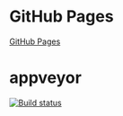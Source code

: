 # GitHub Pages


[GitHub Pages](https://Volivanmail.github.io/ahj_3_game/)


# appveyor

[![Build status](https://ci.appveyor.com/api/projects/status/nj5696sx3vml4sti?svg=true)](https://ci.appveyor.com/project/Volivanmail/ahj-3-game)



